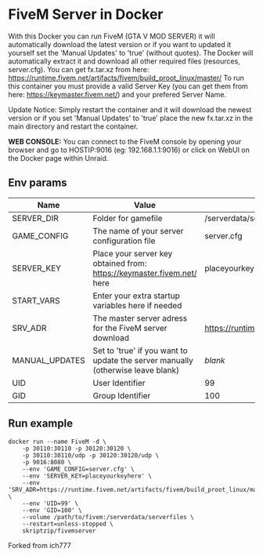 # FiveM Server in Docker
With this Docker you can run FiveM (GTA V MOD SERVER) it will automatically download the latest version or if you want to updated it yourself set the 'Manual Updates' to 'true' (without quotes).
The Docker will automatically extract it and download all other required files (resources, server.cfg).
You can get fx.tar.xz from here: https://runtime.fivem.net/artifacts/fivem/build_proot_linux/master/
To run this container you must provide a valid Server Key (you can get them from here: https://keymaster.fivem.net/) and your prefered Server Name.

Update Notice: Simply restart the container and it will download the newest version or if you set 'Manual Updates' to 'true' place the new fx.tar.xz in the main directory and restart the container.

**WEB CONSOLE:** You can connect to the FiveM console by opening your browser and go to HOSTIP:9016 (eg: 192.168.1.1:9016) or click on WebUI on the Docker page within Unraid.

## Env params
| Name | Value | Example |
| --- | --- | --- |
| SERVER_DIR | Folder for gamefile | /serverdata/serverfiles |
| GAME_CONFIG | The name of your server configuration file | server.cfg |
| SERVER_KEY | Place your server key obtained from: https://keymaster.fivem.net/ here | placeyourkeyhere |
| START_VARS | Enter your extra startup variables here if needed | |
| SRV_ADR | The master server adress for the FiveM server download | https://runtime.fivem.net/artifacts/fi... |
| MANUAL_UPDATES | Set to 'true' if you want to update the server manually (otherwise leave blank) | *blank* |
| UID | User Identifier | 99 |
| GID | Group Identifier | 100 |

## Run example
```
docker run --name FiveM -d \
    -p 30110:30110 -p 30120:30120 \
    -p 30110:30110/udp -p 30120:30120/udp \
    -p 9016:8080 \
    --env 'GAME_CONFIG=server.cfg' \
    --env 'SERVER_KEY=placeyourkeyhere' \
    --env 'SRV_ADR=https://runtime.fivem.net/artifacts/fivem/build_proot_linux/master/' \
    --env 'UID=99' \
    --env 'GID=100' \
    --volume /path/to/fivem:/serverdata/serverfiles \
    --restart=unless-stopped \
    skriptzip/fivemserver
```

Forked from ich777